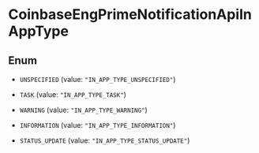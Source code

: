 
# CoinbaseEngPrimeNotificationApiInAppType

## Enum


* `UNSPECIFIED` (value: `"IN_APP_TYPE_UNSPECIFIED"`)

* `TASK` (value: `"IN_APP_TYPE_TASK"`)

* `WARNING` (value: `"IN_APP_TYPE_WARNING"`)

* `INFORMATION` (value: `"IN_APP_TYPE_INFORMATION"`)

* `STATUS_UPDATE` (value: `"IN_APP_TYPE_STATUS_UPDATE"`)




